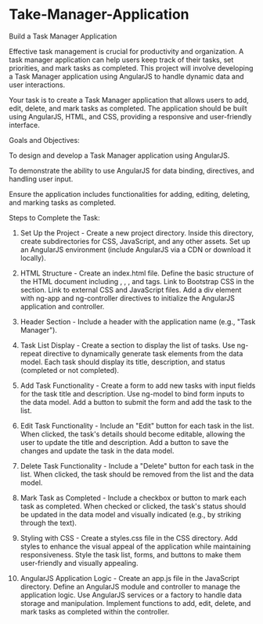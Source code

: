 # Take-Manager-Application


Build a Task Manager Application


Effective task management is crucial for productivity and organization. A task manager application can help users keep track of their tasks, set priorities, and mark tasks as completed. This project will involve developing a Task Manager application using AngularJS to handle dynamic data and user interactions.


Your task is to create a Task Manager application that allows users to add, edit, delete, and mark tasks as completed. The application should be built using AngularJS, HTML, and CSS, providing a responsive and user-friendly interface.


Goals and Objectives:


To design and develop a Task Manager application using AngularJS.

To demonstrate the ability to use AngularJS for data binding, directives, and handling user input.

Ensure the application includes functionalities for adding, editing, deleting, and marking tasks as completed.


Steps to Complete the Task:


1. Set Up the Project - Create a new project directory. Inside this directory, create subdirectories for CSS, JavaScript, and any other assets. Set up an AngularJS environment (include AngularJS via a CDN or download it locally).


2. HTML Structure - Create an index.html file. Define the basic structure of the HTML document including <!DOCTYPE html>, <html>, <head>, and <body> tags. Link to Bootstrap CSS in the <head> section. Link to external CSS and JavaScript files. Add a div element with ng-app and ng-controller directives to initialize the AngularJS application and controller.


3. Header Section - Include a header with the application name (e.g., "Task Manager").


4. Task List Display - Create a section to display the list of tasks. Use ng-repeat directive to dynamically generate task elements from the data model. Each task should display its title, description, and status (completed or not completed).


5. Add Task Functionality - Create a form to add new tasks with input fields for the task title and description. Use ng-model to bind form inputs to the data model. Add a button to submit the form and add the task to the list.




6. Edit Task Functionality - Include an "Edit" button for each task in the list. When clicked, the task's details should become editable, allowing the user to update the title and description. Add a button to save the changes and update the task in the data model.


7. Delete Task Functionality - Include a "Delete" button for each task in the list. When clicked, the task should be removed from the list and the data model.


8. Mark Task as Completed - Include a checkbox or button to mark each task as completed. When checked or clicked, the task's status should be updated in the data model and visually indicated (e.g., by striking through the text).


9. Styling with CSS - Create a styles.css file in the CSS directory. Add styles to enhance the visual appeal of the application while maintaining responsiveness. Style the task list, forms, and buttons to make them user-friendly and visually appealing.


10. AngularJS Application Logic - Create an app.js file in the JavaScript directory. Define an AngularJS module and controller to manage the application logic. Use AngularJS services or a factory to handle data storage and manipulation. Implement functions to add, edit, delete, and mark tasks as completed within the controller.
